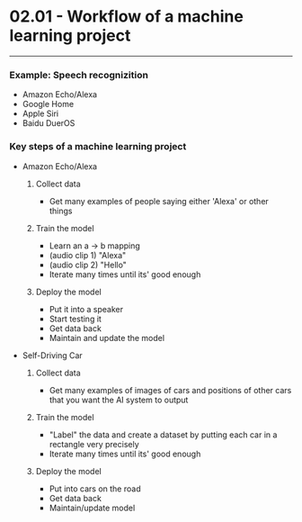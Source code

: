# 02.01 - Workflow of a machine learning project

---

### Example: Speech recognizition
- Amazon Echo/Alexa
- Google Home
- Apple Siri
- Baidu DuerOS

### Key steps of a machine learning project
- Amazon Echo/Alexa
    1. Collect data
        - Get many examples of people saying either 'Alexa' or other things

    2. Train the model
        - Learn an a -> b mapping
        - (audio clip 1) "Alexa"
        - (audio clip 2) "Hello"
        - Iterate many times until its' good enough

    3. Deploy the model
        - Put it into a speaker
        - Start testing it
        - Get data back
        - Maintain and update the model

- Self-Driving Car
    1. Collect data
        - Get many examples of images of cars and positions of other cars that you want the AI system to output

    2. Train the model
        - "Label" the data and create a dataset by putting each car in a rectangle very precisely
        - Iterate many times until its' good enough

    3. Deploy the model
        - Put into cars on the road
        - Get data back
        - Maintain/update model